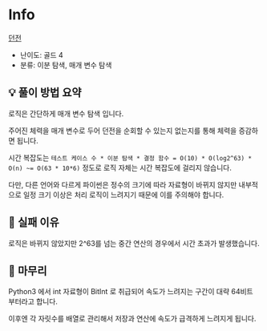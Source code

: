 # Info
[던전](https://boj.kr/27358)

- 난이도: 골드 4
- 분류: 이분 탐색, 매개 변수 탐색

## 💡 풀이 방법 요약

로직은 간단하게 매개 변수 탐색 입니다.

주어진 체력을 매개 변수로 두어 던전을 순회할 수 있는지 없는지를 통해 체력을 증감하면 됩니다.

시간 복잡도는 `테스트 케이스 수 * 이분 탐색 * 결정 함수 = O(10) * O(log2^63) * O(n) ~= O(63 * 10*6)` 정도로 로직 자체는 시간 복잡도에 걸리지 않습니다.

다만, 다른 언어와 다르게 파이썬은 정수의 크기에 따라 자료형이 바뀌지 않지만 내부적으로 일정 크기 이상은 처리 로직이 느려지기 때문에 이를 주의해야 합니다.

## 👀 실패 이유

로직은 바뀌지 않았지만 2^63를 넘는 중간 연산의 경우에서 시간 초과가 발생했습니다.

## 🙂 마무리

Python3 에서 int 자료형이 BitInt 로 취급되어 속도가 느려지는 구간이 대략 64비트 부터라고 합니다.

이후엔 각 자릿수를 배열로 관리해서 저장과 연산에 속도가 급격하게 느려지게 됩니다.
